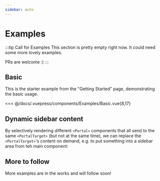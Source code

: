 ```yaml
---
sidebar: auto
---
```


# Examples

:::tip Call for Examples
This section is pretty empty right now. It could need some more lovely examples.

PRs are welcome :)
:::

## Basic

This is the starter example from the "Getting Started" page, demonstrating the basic usage.

<SplitDisplay active="code">
  <Examples-Basic slot="example" />
  <<< @/docs/.vuepress/components/Examples/Basic.vue{8,17}
</SplitDisplay>

## Dynamic sidebar content

By selectively rendering different `<Portal>` components that all send to the same `<PortalTarget>` (but not at the same time), we can replace the `<PortalTarget>`'s content on demand, e.g. to put something into a sidebar area from teh main component:

## More to follow

More examples are in the works and will follow soon!

